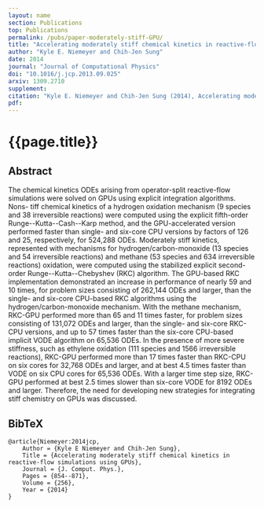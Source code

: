 ```yaml
---
layout: name
section: Publications
top: Publications
permalink: /pubs/paper-moderately-stiff-GPU/
title: "Accelerating moderately stiff chemical kinetics in reactive-flow simulations using GPUs"
author: "Kyle E. Niemeyer and Chih-Jen Sung"
date: 2014
journal: "Journal of Computational Physics"
doi: "10.1016/j.jcp.2013.09.025"
arxiv: 1309.2710
supplement:
citation: "Kyle E. Niemeyer and Chih-Jen Sung (2014), Accelerating moderately stiff chemical kinetics in reactive-flow simulations using GPUs, *Journal of Computational Physics*, 256:854--871. doi:10.1016/j.jcp.2013.09.025"
pdf:
---
```


{{page.title}}
==============

## Abstract

The chemical kinetics ODEs arising from operator-split reactive-flow simulations were solved on GPUs using explicit integration algorithms. Nons- tiff chemical kinetics of a hydrogen oxidation mechanism (9 species and 38 irreversible reactions) were computed using the explicit fifth-order Runge--Kutta--Cash--Karp method, and the GPU-accelerated version performed faster than single- and six-core CPU versions by factors of 126 and 25, respectively, for 524,288 ODEs. Moderately stiff kinetics, represented with mechanisms for hydrogen/carbon-monoxide (13 species and 54 irreversible reactions) and methane (53 species and 634 irreversible reactions) oxidation, were computed using the stabilized explicit second-order Runge--Kutta--Chebyshev (RKC) algorithm. The GPU-based RKC implementation demonstrated an increase in performance of nearly 59 and 10 times, for problem sizes consisting of 262,144 ODEs and larger, than the single- and six-core CPU-based RKC algorithms using the hydrogen/carbon-monoxide mechanism. With the methane mechanism, RKC-GPU performed more than 65 and 11 times faster, for problem sizes consisting of 131,072 ODEs and larger, than the single- and six-core RKC-CPU versions, and up to 57 times faster than the six-core CPU-based implicit VODE algorithm on 65,536 ODEs. In the presence of more severe stiffness, such as ethylene oxidation (111 species and 1566 irreversible reactions), RKC-GPU performed more than 17 times faster than RKC-CPU on six cores for 32,768 ODEs and larger, and at best 4.5 times faster than VODE on six CPU cores for 65,536 ODEs. With a larger time step size, RKC-GPU performed at best 2.5 times slower than six-core VODE for 8192 ODEs and larger. Therefore, the need for developing new strategies for integrating stiff chemistry on GPUs was discussed.

## BibTeX

    @article{Niemeyer:2014jcp,
        Author = {Kyle E Niemeyer and Chih-Jen Sung},
        Title = {Accelerating moderately stiff chemical kinetics in reactive-flow simulations using GPUs},
        Journal = {J. Comput. Phys.},
        Pages = {854--871},
        Volume = {256},
        Year = {2014}
    }
